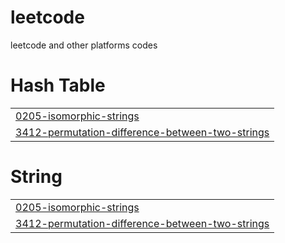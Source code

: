 # leetcode
leetcode and other platforms codes


# Hash Table
|  |
| ------- |
| [0205-isomorphic-strings](https://github.com/Vishu-reddy/leetcode/tree/master/0205-isomorphic-strings) |
| [3412-permutation-difference-between-two-strings](https://github.com/Vishu-reddy/leetcode/tree/master/3412-permutation-difference-between-two-strings) |
# String
|  |
| ------- |
| [0205-isomorphic-strings](https://github.com/Vishu-reddy/leetcode/tree/master/0205-isomorphic-strings) |
| [3412-permutation-difference-between-two-strings](https://github.com/Vishu-reddy/leetcode/tree/master/3412-permutation-difference-between-two-strings) |